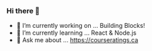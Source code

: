 ### Hi there 👋
- 🔭 I’m currently working on ... Building Blocks!
- 🌱 I’m currently learning ... React & Node.js
- 💬 Ask me about ... https://courseratings.ca

<!--
**aliu5454/aliu5454** is a ✨ _special_ ✨ repository because its `README.md` (this file) appears on your GitHub profile.

Here are some ideas to get you started:

- 🔭 I’m currently working on ...
- 🌱 I’m currently learning ...
- 👯 I’m looking to collaborate on ...
- 🤔 I’m looking for help with ...
- 💬 Ask me about ...
- 📫 How to reach me: ...
- 😄 Pronouns: ...
- ⚡ Fun fact: ...
-->
